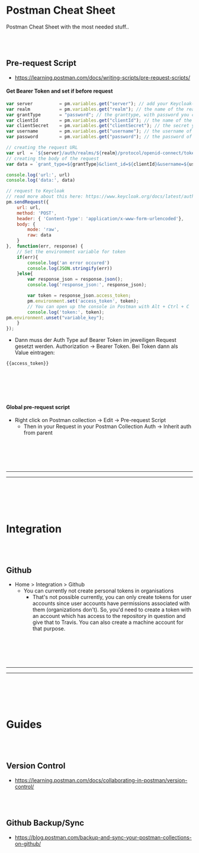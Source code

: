# Postman Cheat Sheet
Postman Cheat Sheet with the most needed stuff..




<br>
<br>

## Pre-request Script
- https://learning.postman.com/docs/writing-scripts/pre-request-scripts/

#### Get Bearer Token and set if before request
```javascript
var server          = pm.variables.get("server"); // add your Keycloak-URL here (without /auth)
var realm           = pm.variables.get("realm"); // the name of the realm
var grantType       = "password"; // the granttype, with password you can login as a normal user
var clientId        = pm.variables.get("clientId"); // the name of the client you created in Keycloak
var clientSecret    = pm.variables.get("clientSecret"); // the secret you copied earlier
var username        = pm.variables.get("username"); // the username of the user you want to test with
var password        = pm.variables.get("password"); // the password of the user you want to test with

// creating the request URL
var url  = `${server}/auth/realms/${realm}/protocol/openid-connect/token`;
// creating the body of the request
var data = `grant_type=${grantType}&client_id=${clientId}&username=${username}&password=${password}&client_secret=${clientSecret}`;

console.log('url:', url)
console.log('data:', data)

// request to Keycloak
// read more about this here: https://www.keycloak.org/docs/latest/authorization_services/#_service_overview
pm.sendRequest({
    url: url,
    method: 'POST',
    header: { 'Content-Type': 'application/x-www-form-urlencoded'},
    body: {
        mode: 'raw',
        raw: data
    }
},  function(err, response) {
    // Set the environment variable for token
    if(err){
        console.log('an error occured')
        console.log(JSON.stringify(err))
    }else{
        var response_json = response.json();
        console.log('response_json:', response_json);

        var token = response_json.access_token;
        pm.environment.set('access_token', token);
        // You can open up the console in Postman with Alt + Ctrl + C
        console.log('token:', token);
pm.environment.unset("variable_key");
    }
});
```

- Dann muss der Auth Type auf Bearer Token im jeweiligen Request gesetzt werden. Authorization → Bearer Token. Bei Token dann als Value eintragen:
```
{{access_token}}
```


<br><br>
<br><br>

#### Global pre-request script
- Right click on Postman collection -> Edit -> Pre-request Script
  - Then in your Request in your Postman Collection Auth -> Inherit auth from parent
  
  
  
  
  
  
  
  
  
  
  
  
  
  
  
  
  
  
  
 
<br><br>
<br><br>
_____________________________________________________________________
_____________________________________________________________________
  
<br><br>
<br><br>






# Integration 

<br><br>

## Github
- Home > Integration > Github
  - You can currently not create personal tokens in organisations
    - That's not possible currently, you can only create tokens for user accounts since user accounts have permissions associated with them (organizations don't). So, you'd need to create a token with an account which has access to the repository in question and give that to Travis. You can also create a machine account for that purpose.


























  
  
 
<br><br>
<br><br>
_____________________________________________________________________
_____________________________________________________________________
  
<br><br>
<br><br>


# Guides

<br><br>

## Version Control
- https://learning.postman.com/docs/collaborating-in-postman/version-control/

<br><br>

## Github Backup/Sync
- https://blog.postman.com/backup-and-sync-your-postman-collections-on-github/

